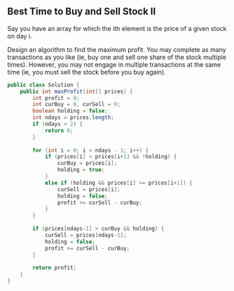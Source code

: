 ## Best Time to Buy and Sell Stock II

Say you have an array for which the ith element is the price of a given stock on day i.

Design an algorithm to find the maximum profit. You may complete as many transactions as you like (ie, buy one and sell one share of the stock multiple times). However, you may not engage in multiple transactions at the same time (ie, you must sell the stock before you buy again).

``` java
public class Solution {
    public int maxProfit(int[] prices) {
        int profit = 0;
        int curBuy = 0, curSell = 0;
        boolean holding = false;
        int ndays = prices.length;
        if (ndays < 2) {
            return 0;
        }
        
        for (int i = 0; i < ndays - 1; i++) {
            if (prices[i] < prices[i+1] && !holding) {
                curBuy = prices[i];
                holding = true;
            }
            else if (holding && prices[i] >= prices[i+1]) {
                curSell = prices[i];
                holding = false;
                profit += curSell - curBuy;
            }
        }
        
        if (prices[ndays-1] > curBuy && holding) {
            curSell = prices[ndays-1];
            holding = false;
            profit += curSell - curBuy;
        }
        
        return profit;
    }
}
```